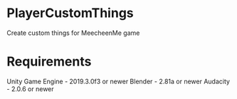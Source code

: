 # PlayerCustomThings
Create custom things for MeecheenMe game

# Requirements
Unity Game Engine - 2019.3.0f3 or newer
Blender - 2.81a or newer
Audacity - 2.0.6 or newer
